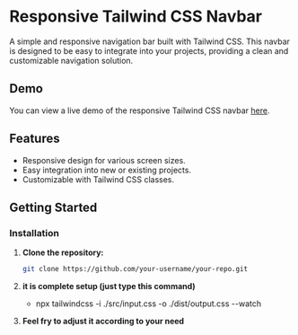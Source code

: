 # Responsive Tailwind CSS Navbar

A simple and responsive navigation bar built with Tailwind CSS. This navbar is designed to be easy to integrate into your projects, providing a clean and customizable navigation solution.

## Demo

You can view a live demo of the responsive Tailwind CSS navbar [here](#).

## Features

- Responsive design for various screen sizes.
- Easy integration into new or existing projects.
- Customizable with Tailwind CSS classes.

## Getting Started

### Installation

1. **Clone the repository:**

   ```bash
   git clone https://github.com/your-username/your-repo.git

2. **it is complete setup (just type this command)**
   - npx tailwindcss -i ./src/input.css -o ./dist/output.css --watch
     
 3. **Feel fry to adjust it according to your need**  
